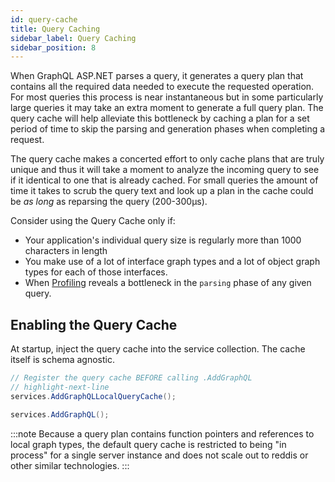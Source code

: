 ```yaml
---
id: query-cache
title: Query Caching
sidebar_label: Query Caching
sidebar_position: 8
---
```


When GraphQL ASP.NET parses a query, it generates a query plan that contains all the required data needed to execute the requested operation. For most queries this process is near instantaneous but in some particularly large queries it may take an extra moment to generate a full query plan. The query cache will help alleviate this bottleneck by caching a plan for a set period of time to skip the parsing and generation phases when completing a request.

The query cache makes a concerted effort to only cache plans that are truly unique and thus it will take a moment to analyze the incoming query to see if it identical to one that is already cached. For small queries the amount of time it takes to scrub the query text and look up a plan in the cache could be _as long_ as reparsing the query (200-300μs).

Consider using the Query Cache only if:

-   Your application's individual query size is regularly more than 1000 characters in length
-   You make use of a lot of interface graph types and a lot of object graph types for each of those interfaces.
-   When [Profiling](../execution/metrics) reveals a bottleneck in the `parsing` phase of any given query.

## Enabling the Query Cache

At startup, inject the query cache into the service collection. The cache itself is schema agnostic.

```csharp title="Startup Code"
// Register the query cache BEFORE calling .AddGraphQL
// highlight-next-line
services.AddGraphQLLocalQueryCache();

services.AddGraphQL();
```

:::note
Because a query plan contains function pointers and references to local graph types, the default query cache is restricted to being "in process" for a single server instance and does not scale out to reddis or other similar technologies. 
:::
